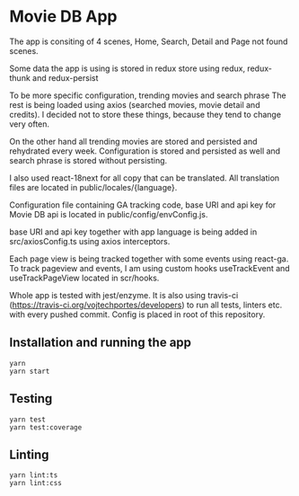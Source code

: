# Movie DB App

The app is consiting of 4 scenes, Home, Search, Detail and Page not found scenes.

Some data the app is using is stored in redux store using redux, redux-thunk
and redux-persist

To be more specific configuration, trending movies and search phrase
The rest is being loaded using axios (searched movies, movie detail and credits).
I decided not to store these things, because they tend to change very often.

On the other hand all trending movies are stored and persisted and rehydrated
every week. Configuration is stored and persisted as well and search phrase
is stored without persisting.

I also used react-18next for all copy that can be translated.
All translation files are located in public/locales/{language}.

Configuration file containing GA tracking code, base URI and api key for Movie DB api
is located in public/config/envConfig.js.

base URI and api key together with app language is being added in src/axiosConfig.ts
using axios interceptors.

Each page view is being tracked together with some events using react-ga.
To track pageview and events, I am using custom hooks useTrackEvent and useTrackPageView
located in scr/hooks.

Whole app is tested with jest/enzyme. It is also using travis-ci
(https://travis-ci.org/vojtechportes/developers) to run all tests, linters etc. with every
pushed commit. Config is placed in root of this repository.

## Installation and running the app

```
yarn
yarn start
```

## Testing

```
yarn test
yarn test:coverage
```

## Linting

```
yarn lint:ts
yarn lint:css
```